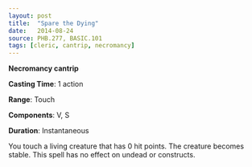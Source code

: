 ```yaml
---
layout: post
title:  "Spare the Dying"
date:   2014-08-24
source: PHB.277, BASIC.101
tags: [cleric, cantrip, necromancy]
---
```


**Necromancy cantrip**

**Casting Time**: 1 action

**Range**: Touch

**Components**: V, S

**Duration**: Instantaneous

You touch a living creature that has 0 hit points. The creature becomes stable. This spell has no effect on undead or constructs.
